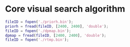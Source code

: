 # Core visual search algorithm
```Matlab
fileID = fopen('./priorh.bin');
priorh = fread(fileID, [2400, 2400], 'double');
fileID = fopen('./dpmap.bin');
dpmap = fread(fileID, [2400, 2400], 'double');
fileID = fopen('./rtmp.bin');
```
